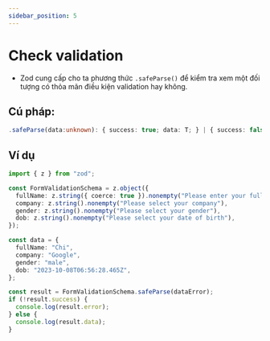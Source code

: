 ```yaml
---
sidebar_position: 5
---
```


# Check validation

- Zod cung cấp cho ta phương thức `.safeParse()` để kiểm tra xem một đối tượng có thỏa mãn điều kiện validation hay không.

## Cú pháp:

```ts
.safeParse(data:unknown): { success: true; data: T; } | { success: false; error: ZodError; }
```

## Ví dụ

```ts
import { z } from "zod";

const FormValidationSchema = z.object({
  fullName: z.string({ coerce: true }).nonempty("Please enter your full name"),
  company: z.string().nonempty("Please select your company"),
  gender: z.string().nonempty("Please select your gender"),
  dob: z.string().nonempty("Please select your date of birth"),
});

const data = {
  fullName: "Chi",
  company: "Google",
  gender: "male",
  dob: "2023-10-08T06:56:28.465Z",
};

const result = FormValidationSchema.safeParse(dataError);
if (!result.success) {
  console.log(result.error);
} else {
  console.log(result.data);
}
```
